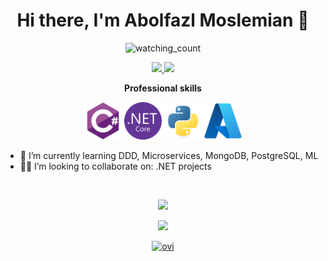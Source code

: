 <h1 align="center">Hi there, I'm Abolfazl Moslemian 👋</h1>
<p align="center">
<img src="https://komarev.com/ghpvc/?username=abowfzl&color=yellow" alt="watching_count" />
</p>

<p align="center">
 <a href="https://linkedin.com/in/Abowfzl" target="_blank">
  <img src="https://img.icons8.com/fluent/60/000000/linkedin.png" />
 </a>
  <a href="https://twitter.com/abowfzl" target="_blank">
  <img src="https://img.icons8.com/fluent/60/000000/twitter.png" />
 </a>
</p>

<p align="center"> 
 <strong>
  Professional skills
  </strong>
</p>

<p align="center"> 
  <img src="https://raw.githubusercontent.com/devicons/devicon/master/icons/csharp/csharp-original.svg" alt="csharp" width="60" height="60" />
  <img src="https://raw.githubusercontent.com/devicons/devicon/master/icons/dotnetcore/dotnetcore-original.svg" alt="dotnet" width="60" height="60" />
  <img src="https://raw.githubusercontent.com/devicons/devicon/master/icons/python/python-original.svg" alt="aws" width="60" height="60" />
  <img src="https://raw.githubusercontent.com/devicons/devicon/master/icons/azure/azure-original.svg" alt="azure" width="60" height="60" />
</p>

- 🌱 I’m currently learning DDD, Microservices, MongoDB, PostgreSQL, ML
- 🦸🏻 I’m looking to collaborate on: .NET projects

</br>

<p align="center">
 <a href="#" alt="Abolfazl Moslemian's github stats">
  <img src="https://github-readme-stats.vercel.app/api?username=abowfzl&include_all_commits=true&count_private=true&show_icons=true&line_height=20&title_color=3da279&icon_color=bf91f3&text_color=A1A1A1&bg_color=0,002230,004461" />
 </a>
</p>

<p align="center">
 <a href="#" alt="Abolfazl Moslemian's streak stats">
  <img src="https://github-readme-streak-stats.herokuapp.com/?user=Abowfzl&theme=dark&hide_border=true" />
 </a>
</p>

<p align="center">
 <a href="#" alt="Abolfazl Moslemian's top languages stats">
<img src="https://github-readme-stats.vercel.app/api/top-langs?username=abowfzl&show_icons=true&locale=en&layout=compact&theme=vue-dark" alt="ovi" /> </a>
</p>
<!--
**abowfzl/abowfzl** is a ✨ _special_ ✨ repository because its `README.md` (this file) appears on your GitHub profile.

Here are some ideas to get you started:

- 🔭 I’m currently working on ...
- 🌱 I’m currently learning ...
- 👯 I’m looking to collaborate on ...
- 🤔 I’m looking for help with ...
- 💬 Ask me about ...
- 📫 How to reach me: ...
- 😄 Pronouns: ...
- ⚡ Fun fact: ...
-->
